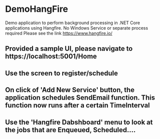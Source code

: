 # DemoHangFire
Demo application to perform background processing in .NET Core applications using Hangfire. 
No Windows Service or separate process required
Please see the link https://www.hangfire.io/

## Provided a sample UI, please navigate to https://localhost:5001/Home
## Use the screen to register/schedule 
## On click of 'Add New Service' button, the application schedules SendEmail function. This function now runs after a certain TimeInterval
##  Use the 'Hangfire Dabshboard' menu to look at the jobs that are Enqueued, Scheduled.... 




